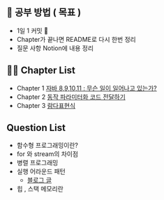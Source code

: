 ## 🐐 공부 방법 ( 목표 )

- 1일 1 커밋 🌱
- Chapter가 끝나면 README로 다시 한번 정리
- 질문 사항 Notion에 내용 정리

## 🧗‍♀️ Chapter List

- Chapter 1 [자바 8,9,10,11 : 무슨 일이 일어나고 있는가?](https://github.com/HyangKeunChoi/modern-java-in-action-study/tree/main/%EC%98%81%EC%8B%9D/Chapter1)
- Chapter 2 [동작 파라미터화 코드 전달하기](https://github.com/HyangKeunChoi/modern-java-in-action-study/tree/main/%EC%98%81%EC%8B%9D/Chapter2)
- Chapter 3 [람다표현식](https://github.com/HyangKeunChoi/modern-java-in-action-study/tree/main/%EC%98%81%EC%8B%9D/Chapter3)

## Question List 
* 함수형 프로그래밍이란?
* for 와 stream의 차이점
* 병렬 프로그래밍
* 실행 어라운드 패턴
   * [블로그 글](https://tourspace.tistory.com/68?category=788398)
* 힙 , 스택 메모리란

